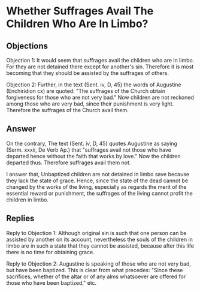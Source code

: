 # Whether Suffrages Avail The Children Who Are In Limbo?

## Objections

Objection 1: It would seem that suffrages avail the children who are in limbo. For they are not detained there except for another's sin. Therefore it is most becoming that they should be assisted by the suffrages of others.

Objection 2: Further, in the text (Sent. iv, D, 45) the words of Augustine (Enchiridion cx) are quoted: "The suffrages of the Church obtain forgiveness for those who are not very bad." Now children are not reckoned among those who are very bad, since their punishment is very light. Therefore the suffrages of the Church avail them.

## Answer

On the contrary, The text (Sent. iv, D, 45) quotes Augustine as saying (Serm. xxxii, De Verb Ap.) that "suffrages avail not those who have departed hence without the faith that works by love." Now the children departed thus. Therefore suffrages avail them not.

I answer that, Unbaptized children are not detained in limbo save because they lack the state of grace. Hence, since the state of the dead cannot be changed by the works of the living, especially as regards the merit of the essential reward or punishment, the suffrages of the living cannot profit the children in limbo.

## Replies

Reply to Objection 1: Although original sin is such that one person can be assisted by another on its account, nevertheless the souls of the children in limbo are in such a state that they cannot be assisted, because after this life there is no time for obtaining grace.

Reply to Objection 2: Augustine is speaking of those who are not very bad, but have been baptized. This is clear from what precedes: "Since these sacrifices, whether of the altar or of any alms whatsoever are offered for those who have been baptized," etc.